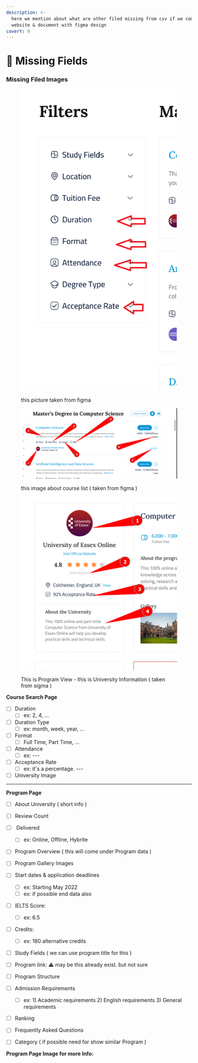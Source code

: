 ```yaml
---
description: >-
  here we mention about what are other filed missing from csv if we compe the
  website & document with figma design
coverY: 0
---
```


# 🚧 Missing Fields

### Missing Filed Images

<figure><img src="../.gitbook/assets/Screenshot 2023-10-05 201017.png" alt=""><figcaption><p>this picture taken from figma</p></figcaption></figure>



<figure><img src="../.gitbook/assets/image (8).png" alt=""><figcaption><p>this image about course list ( taken from figma )</p></figcaption></figure>

<figure><img src="../.gitbook/assets/image (10).png" alt=""><figcaption><p>This is Program View - this is University Information ( taken from sigma )</p></figcaption></figure>

**Course Search Page**

* [ ] Duration&#x20;
  * [ ] ex: 2, 4, ...
* [ ] Duration Type
  * [ ] ex: month, week, year, ...
* [ ] Format
  * [ ] Full Time, Part Time, ...
* [ ] Attendance
  * [ ] ex: ---
* [ ] Acceptance Rate
  * [ ] ex: it's a percentage. ---
* [ ] University Image

***

**Program Page**

* [ ] About University ( short info )
* [ ] Review Count
* [ ] &#x20;Delivered
  * [ ] ex: Online, Offline, Hybrite
* [ ] Program Overview ( this will come under Program data )
* [ ] Program Gallery Images
* [ ] Start dates & application deadlines
  * [ ] ex: Starting May 2022
  * [ ] ex: if possible end data also
* [ ] IELTS Score:
  * [ ] ex: 6.5
* [ ] Credits:
  * [ ] ex: 180 alternative credits
* [ ] Study Fields ( we can use program title for this )
* [ ] Program link: ⚠️ may be this already exist. but not sure
* [ ] Program Structure
* [ ] Admission Requirements
  * [ ] ex: 1) Academic requirements 2) English requirements 3) General requirements
* [ ] Ranking
* [ ] Frequently Asked Questions
* [ ] Category ( if possible need for show similar Program )



**Program Page Image for more Info:**

<figure><img src="../.gitbook/assets/Course Details.jpg" alt=""><figcaption></figcaption></figure>

